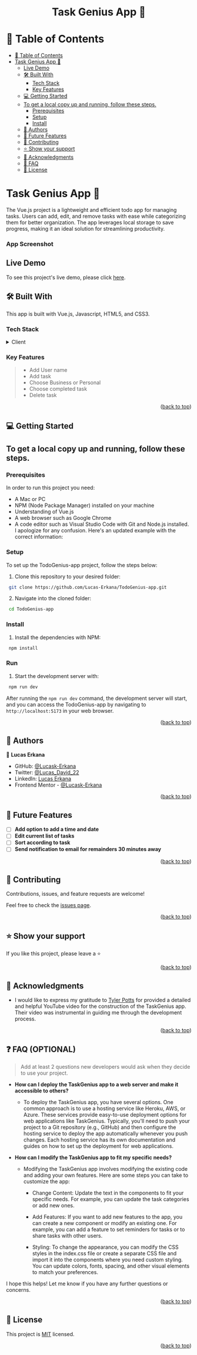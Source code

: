<a name="readme-top"></a>

<h1 align='center'> Task Genius App 🤘 </h1>


<!-- TABLE OF CONTENTS -->

# 📗 Table of Contents

- [📗 Table of Contents](#-table-of-contents)
- [ Task Genius App 🤘](#-about-project-)
	- [Live Demo](#live-demo)
	- [🛠 Built With ](#-built-with-)
		- [Tech Stack ](#tech-stack-)
		- [Key Features ](#key-features-)
	- [💻 Getting Started ](#-getting-started-)
	- [To get a local copy up and running, follow these steps.](#to-get-a-local-copy-up-and-running-follow-these-steps)
		- [Prerequisites](#prerequisites)
		- [Setup](#setup)
		- [Install](#install)
	- [👥 Authors ](#-authors-)
	- [🔭 Future Features ](#-future-features-)
	- [🤝 Contributing ](#-contributing-)
	- [⭐️ Show your support ](#️-show-your-support-)
	- [🙏 Acknowledgments ](#-acknowledgments-)
	- [🙏 FAQ ](#-faq-)
	- [📝 License ](#-license-)

<!-- PROJECT DESCRIPTION -->

# Task Genius App 🤘 <a name="about-project"></a>

The Vue.js project is a lightweight and efficient todo app for managing tasks. Users can add, edit, and remove tasks with ease while categorizing them for better organization. The app leverages local storage to save progress, making it an ideal solution for streamlining productivity.

### App Screenshot



## Live Demo

To see this project's live demo, please click [here](https://todo-genius-app.vercel.app/).

## 🛠 Built With <a name="built-with"></a>

This app is built with Vue.js, Javascript, HTML5, and CSS3.
### Tech Stack <a name="tech-stack"></a>

<details> <summary>Client</summary> <ul> <li><a href="https://vuejs.org/">Vue.js</a></li> <li><a href="https://www.w3schools.com/js/">Javascript</a></li> <li><a href="https://www.w3schools.com/html/">HTML</a></li> <li><a href="https://www.w3schools.com/css/">CSS</a></li> </ul> </details>

### Key Features <a name="key-features"></a>

> - Add User name
> - Add task
> - Choose Business or Personal
> - Choose completed task
> - Delete task



<p align="right">(<a href="#readme-top">back to top</a>)</p>

<!-- GETTING STARTED -->

## 💻 Getting Started <a name="getting-started"></a>

## To get a local copy up and running, follow these steps.

### Prerequisites

In order to run this project you need:

- A Mac or PC
- NPM (Node Package Manager) installed on your machine
- Understanding of Vue.js
- A web browser such as Google Chrome
- A code editor such as Visual Studio Code with Git and Node.js installed.
I apologize for any confusion. Here's an updated example with the correct information:

### Setup

To set up the TodoGenius-app project, follow the steps below:

1. Clone this repository to your desired folder:

```sh
 git clone https://github.com/Lucas-Erkana/TodoGenius-app.git
```

2. Navigate into the cloned folder:

```sh
 cd TodoGenius-app
```

### Install

1. Install the dependencies with NPM:

```sh
 npm install
```

### Run

1. Start the development server with:

```sh
 npm run dev
```

After running the `npm run dev` command, the development server will start, and you can access the TodoGenius-app by navigating to `http://localhost:5173` in your web browser.


<p align="right">(<a href="#readme-top">back to top</a>)</p>

<!-- AUTHORS -->

## 👥 Authors <a name="authors"></a>

👤 **Lucas Erkana**

- GitHub: [@Lucask-Erkana](https://github.com/Lucask-Erkana)
- Twitter: [@Lucas_David_22](https://twitter.com/@Lucas_David_22)
- LinkedIn: [Lucas Erkana](https://www.linkedin.com/in/lucas-erkana/)
- Frontend Mentor - [@Lucask-Erkana](https://www.frontendmentor.io/profile/Lucask-Erkana)

<p align="right">(<a href="#readme-top">back to top</a>)</p>

<!-- FUTURE FEATURES -->

## 🔭 Future Features <a name="future-features"></a>

- [ ] **Add option to add a time and date**
- [ ] **Edit current list of tasks**
- [ ] **Sort according to task**
- [ ] **Send notification to email for remainders 30 minutes away**

<p align="right">(<a href="#readme-top">back to top</a>)</p>

<!-- CONTRIBUTING -->

## 🤝 Contributing <a name="contributing"></a>

Contributions, issues, and feature requests are welcome!

Feel free to check the [issues page](https://github.com/Lucas-Erkana/TodoGenius-app/issues).

<p align="right">(<a href="#readme-top">back to top</a>)</p>

<!-- SUPPORT -->

## ⭐️ Show your support <a name="support"></a>

If you like this project, please leave a ⭐️

<p align="right">(<a href="#readme-top">back to top</a>)</p>

<!-- ACKNOWLEDGEMENTS -->

## 🙏 Acknowledgments <a name="acknowledgements"></a>

- I would like to express my gratitude to  [Tyler Potts](https://github.com/TylerPottsDev) for provided a detailed and helpful YouTube video for the construction of the TaskGenius app. Their video was instrumental in guiding me through the development process.

<p align="right">(<a href="#readme-top">back to top</a>)</p>

## ❓ FAQ (OPTIONAL) <a name="faq"></a>

> Add at least 2 questions new developers would ask when they decide to use your project.

- **How can I deploy the TaskGenius app to a web server and make it accessible to others?**

  - To deploy the TaskGenius app, you have several options. One common approach is to use a hosting service like Heroku, AWS, or Azure. These services provide easy-to-use deployment options for web applications like TaskGenius. Typically, you'll need to push your project to a Git repository (e.g., GitHub) and then configure the hosting service to deploy the app automatically whenever you push changes. Each hosting service has its own documentation and guides on how to set up the deployment for web applications.

- **How can I modify the TaskGenius app to fit my specific needs?**

  - Modifying the TaskGenius app involves modifying the existing code and adding your own features. Here are some steps you can take to customize the app:

    - Change Content: Update the text in the components to fit your specific needs. For example, you can update the task categories or add new ones.

    - Add Features: If you want to add new features to the app, you can create a new component or modify an existing one. For example, you can add a feature to set reminders for tasks or to share tasks with other users.

    - Styling: To change the appearance, you can modify the CSS styles in the index.css file or create a separate CSS file and import it into the components where you need custom styling. You can update colors, fonts, spacing, and other visual elements to match your preferences.

I hope this helps! Let me know if you have any further questions or concerns.

<p align="right">(<a href="#readme-top">back to top</a>)</p>

<!-- LICENSE -->

## 📝 License <a name="license"></a>

This project is [MIT](./LICENSE) licensed.

<p align="right">(<a href="#readme-top">back to top</a>)</p>
